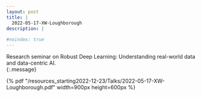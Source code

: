 ```yaml
---
layout: post
title: |
  2022-05-17-XW-Loughborough
description: | 
    
#noindex: true
---
```


Research seminar on Robust Deep Learning: Understanding real-world data and data-centric AI. <br />
{:.message}


{% pdf "/resources_starting2022-12-23/Talks/2022-05-17-XW-Loughborough.pdf" width=900px height=600px %}